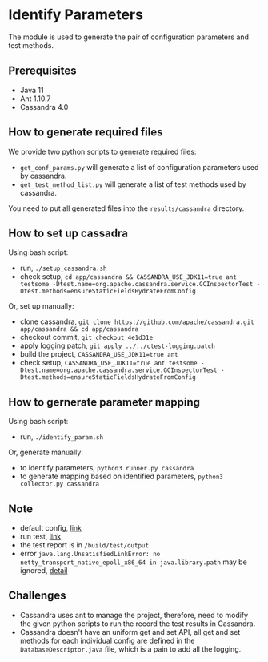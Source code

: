 # Identify Parameters
The module is used to generate the pair of configuration parameters and test methods.

## Prerequisites
- Java 11
- Ant 1.10.7
- Cassandra 4.0

## How to generate required files
We provide two python scripts to generate required files:
- `get_conf_params.py` will generate a list of configuration parameters used by cassandra.
- `get_test_method_list.py` will generate a list of test methods used by cassandra.

You need to put all generated files into the `results/cassandra` directory.

## How to set up cassadra
Using bash script:
- run, `./setup_cassandra.sh`
- check setup, `cd app/cassandra && CASSANDRA_USE_JDK11=true ant testsome -Dtest.name=org.apache.cassandra.service.GCInspectorTest -Dtest.methods=ensureStaticFieldsHydrateFromConfig`

Or, set up manually:
- clone cassandra, `git clone https://github.com/apache/cassandra.git app/cassandra && cd app/cassandra`
- checkout commit, `git checkout 4e1d31e`
- apply logging patch, `git apply ../../ctest-logging.patch`
- build the project, `CASSANDRA_USE_JDK11=true ant`
- check setup, `CASSANDRA_USE_JDK11=true ant testsome -Dtest.name=org.apache.cassandra.service.GCInspectorTest -Dtest.methods=ensureStaticFieldsHydrateFromConfig`

## How to gernerate parameter mapping
Using bash script:
- run, `./identify_param.sh`

Or, generate manually:
- to identify parameters, `python3 runner.py cassandra`
- to generate mapping based on identified parameters, `python3 collector.py cassandra`

## Note
- default config, [link](https://cassandra.apache.org/doc/latest/cassandra/getting_started/configuring.html)
- run test, [link](https://cassandra.apache.org/_/development/testing.html)
- the test report is in `/build/test/output`
- error `java.lang.UnsatisfiedLinkError: no netty_transport_native_epoll_x86_64 in java.library.path` may be ignored, [detail](https://stackoverflow.com/a/62219986)

## Challenges
- Cassandra uses ant to manage the project, therefore, need to modify the given python scripts to run the record the test results in Cassandra.
- Cassandra doesn't have an uniform get and set API, all get and set methods for each individual config are defined in the `DatabaseDescriptor.java` file, which is a pain to add all the logging.
